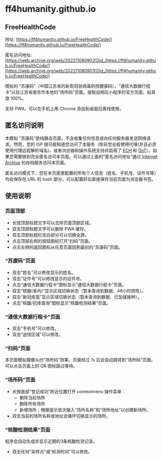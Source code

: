 # ff4humanity.github.io

## FreeHealthCode

地址: [https://ff4humanity.github.io/FreeHealthCode/](https://ff4humanity.github.io/FreeHealthCode/)

匿名访问地址: [https://web.archive.org/web/20221108090312id_/https://ff4humanity.github.io/FreeHealthCode/](https://web.archive.org/web/20221108090312id_/https://ff4humanity.github.io/FreeHealthCode/)


模拟的 “苏康码”（中国江苏省的新型冠状病毒防控健康码）、“通信大数据行程卡”以及江苏省南京市本地的“场所码”页面。提取自相应小程序的官方页面，拟真度 100%。

支持 PWA，可以在手机上用 Chrome 添加到桌面后离线使用。

## 匿名访问说明

本模拟 “苏康码”是纯静态页面，不会收集任何信息或向任何服务器发送网络请求。然而，您的 ISP 很可能知道您访问了本服务（除非您全程使用代理(并且必须使用代理远程解析域名)，或者浏览器和操作系统支持并启用了 [ECH](https://blog.cloudflare.com/encrypted-client-hello/) 和 [DoT](https://en.wikipedia.org/wiki/DNS_over_TLS)）。如果您需要做到完全匿名访问本页面，可以通过上面的“匿名访问地址”通过 [Internet Archive](https://archive.org/web/) 的存档服务访问本页面。

匿名访问模式下，您在本页面里配置的所有个人信息（姓名、手机号、证件号等）均会保存在 URL 的 hash 部分。可以配置好后直接保存当前页面为浏览器书签。

## 使用说明

### 页面顶部

* 长按顶部标题文字可以去除页面顶部区域。
* 双击顶部标题文字可以删除 PWA 缓存。
* 双击顶部标题栏空白部分可以切换全屏。
* 点击顶部右侧的按钮图标打开“扫码”页面。
* 点击左侧的返回图标从任意页面回到最初的“苏康码”页面。

### “苏康码”页面

* 双击“姓名”可以修改显示的姓名。
* 双击“证件号”可以修改显示的证件号。
* 点击“通信大数据行程卡”图标显示“通信大数据行程卡”页面。
* 双击“核酸(省内)”显示区域切换状态（暂未查询到数据、48小时阴性）。
* 双击“新冠疫苗”显示区域切换状态（暂未查询到数据、已加强接种）。
* 点击“核酸/抗体查询”图标显示“核酸检测结果”页面。
  
### “通信大数据行程卡”页面

* 双击“手机号”可以修改。
* 双击“途径区域”可以修改。

### “扫码”页面

本页面模拟摄像头扫“场所码”效果。页面经过 1s 后会自动跳转到“场所码”页面。可以点击页面上的 QR 图标跳过等待。

### “场所码”页面

* 长按底部“登记成功”附近位置打开 contextmenu 操作菜单：
  * 删除当前场所
  * 删除所有场所
  * 新增场所：根据提示依次输入“场所名称”和“场所地址”以创建新场所。
* 双击当前的场所名称或地址会循环切换显示的场所。

### “核酸检测结果”页面

程序会自动生成并显示近期的3条核酸检测记录。

* 双击任何“采样点”或“检测时间”可以修改。


